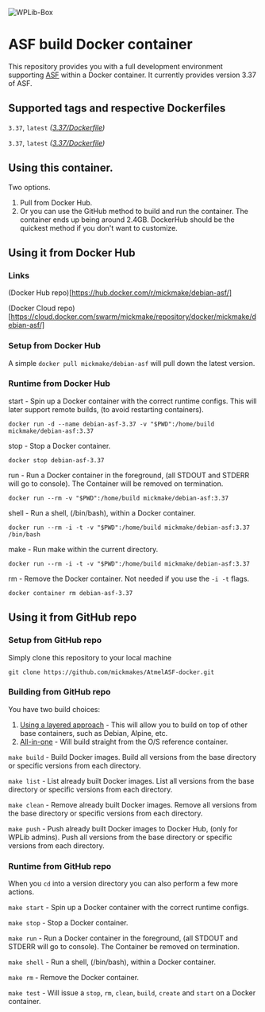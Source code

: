 ![WPLib-Box](https://www.mickmake.com/banner.png)


# ASF build Docker container
This repository provides you with a full development environment supporting [ASF](http://asf.atmel.com/docs/latest/) within a Docker container. It currently provides version 3.37 of ASF.


## Supported tags and respective Dockerfiles
`3.37`, `latest` _([3.37/Dockerfile](https://github.com/mickmakes/AtmelASF-docker/blob/master/full/3.37/Dockerfile))_

`3.37`, `latest` _([3.37/Dockerfile](https://github.com/mickmakes/AtmelASF-docker/blob/master/layers/3.37/Dockerfile))_



## Using this container.
Two options.
1. Pull from Docker Hub.
2. Or you can use the GitHub method to build and run the container.
The container ends up being around 2.4GB. DockerHub should be the quickest method if you don't want to customize.


## Using it from Docker Hub

### Links
(Docker Hub repo)[https://hub.docker.com/r/mickmake/debian-asf/]

(Docker Cloud repo)[https://cloud.docker.com/swarm/mickmake/repository/docker/mickmake/debian-asf/]


### Setup from Docker Hub
A simple `docker pull mickmake/debian-asf` will pull down the latest version.


### Runtime from Docker Hub
start - Spin up a Docker container with the correct runtime configs. This will later support remote builds, (to avoid restarting containers).

`docker run -d --name debian-asf-3.37 -v "$PWD":/home/build mickmake/debian-asf:3.37`

stop - Stop a Docker container.

`docker stop debian-asf-3.37`

run - Run a Docker container in the foreground, (all STDOUT and STDERR will go to console). The Container will be removed on termination.

`docker run --rm -v "$PWD":/home/build mickmake/debian-asf:3.37`

shell - Run a shell, (/bin/bash), within a Docker container.

`docker run --rm -i -t -v "$PWD":/home/build mickmake/debian-asf:3.37 /bin/bash`

make - Run make within the current directory.

`docker run --rm -i -t -v "$PWD":/home/build mickmake/debian-asf:3.37`

rm - Remove the Docker container. Not needed if you use the `-i -t` flags.

`docker container rm debian-asf-3.37`


## Using it from GitHub repo

### Setup from GitHub repo
Simply clone this repository to your local machine

`git clone https://github.com/mickmakes/AtmelASF-docker.git`


### Building from GitHub repo
You have two build choices:
1. [Using a layered approach](https://github.com/mickmakes/AtmelASF-docker/blob/master/full/) - This will allow you to build on top of other base containers, such as Debian, Alpine, etc.
2. [All-in-one](https://github.com/mickmakes/AtmelASF-docker/blob/master/layers/) - Will build straight from the O/S reference container.


`make build` - Build Docker images. Build all versions from the base directory or specific versions from each directory.


`make list` - List already built Docker images. List all versions from the base directory or specific versions from each directory.


`make clean` - Remove already built Docker images. Remove all versions from the base directory or specific versions from each directory.


`make push` - Push already built Docker images to Docker Hub, (only for WPLib admins). Push all versions from the base directory or specific versions from each directory.


### Runtime from GitHub repo
When you `cd` into a version directory you can also perform a few more actions.

`make start` - Spin up a Docker container with the correct runtime configs.


`make stop` - Stop a Docker container.


`make run` - Run a Docker container in the foreground, (all STDOUT and STDERR will go to console). The Container be removed on termination.


`make shell` - Run a shell, (/bin/bash), within a Docker container.


`make rm` - Remove the Docker container.


`make test` - Will issue a `stop`, `rm`, `clean`, `build`, `create` and `start` on a Docker container.


